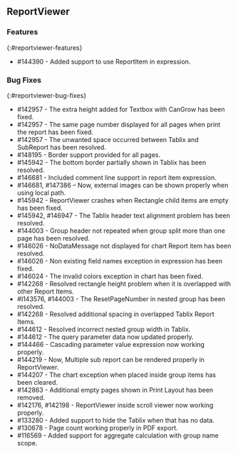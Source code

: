 ## ReportViewer

### Features
{:#reportviewer-features}

* \#144390 - Added support to use ReportItem in expression.

### Bug Fixes
{:#reportviewer-bug-fixes}

* \#142957 - The extra height added for Textbox with CanGrow has been fixed.
* \#142957 - The same page number displayed for all pages when print the report has been fixed.
* \#142957 - The unwanted space occurred between Tablix and SubReport has been resolved.
* \#148195 - Border support provided for all pages.
* \#145942 - The bottom border partially shown in Tablix has been resolved.
* \#146681 - Included comment line support in report item expression.
* \#146681, #147386 – Now, external images can be shown properly when using local path.
* \#145942 - ReportViewer crashes when Rectangle child items are empty has been fixed.
* \#145942, #146947	- The Tablix header text alignment problem has been resolved.
* \#144003 - Group header not repeated when group split more than one page has been resolved.
* \#146026 - NoDataMessage not displayed for chart Report item has been resolved.
* \#146026 - Non existing field names exception in expression has been fixed.
* \#146024 - The invalid colors exception in chart has been fixed.
* \#142268 - Resolved rectangle height problem when it is overlapped with other Report Items.
* \#I143576, #144003 - The ResetPageNumber in nested group has been resolved.
* \#142268 - Resolved additional spacing in overlapped Tablix Report Items.
* \#144612 - Resolved incorrect nested group width in Tablix.
* \#144612 - The query parameter data now updated properly.
* \#144466 - Cascading parameter value expression now working properly.
* \#144219 - Now, Multiple sub report can be rendered properly in ReportViewer.
* \#144207 - The chart exception when placed inside group items has been cleared.
* \#142863 - Additional empty pages shown in Print Layout has been removed.
* \#142176, #142198	- ReportViewer inside scroll viewer now working properly.
* \#133280 - Added support to hide the Tablix when that has no data.
* \#130678 - Page count working properly in PDF export.
* \#116569 - Added support for aggregate calculation with group name scope.
